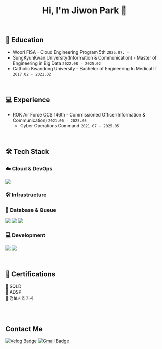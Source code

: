 <h1 align="center"> Hi, I'm Jiwon Park 👋 </h1>

<!--
**bbo9866/bbo9866** is a ✨ _special_ ✨ repository because its `README.md` (this file) appears on your GitHub profile.

Here are some ideas to get you started:

- 🔭 I’m currently working on ...
- 🌱 I’m currently learning ...
- 👯 I’m looking to collaborate on ...
- 🤔 I’m looking for help with ...
- 💬 Ask me about ...
- 📫 How to reach me: ...
- 😄 Pronouns: ...
- ⚡ Fun fact: ...
-->
<!--[![Top Langs](https://github-readme-stats.vercel.app/api/top-langs/?username=bbo9866)](https://github.com/anuraghazra/github-readme-stats)

![Jiwon's GitHub stats](https://github-readme-stats.vercel.app/api?username=bbo9866&hide=contribs,prs&show_icons=true&theme=테마) -->

<!-- ## About Me -->

<br>

## 🌱 Education
- Woori FISA - Cloud Engineering Program 5th `2025.07. - `
- SungKyunKwan University(Information & Communication) - Master of Engineering in Big Data `2022.08 - 2025.02`
- Catholic Kwandong University - Bachelor of Engineering In Medical IT `2017.02 - 2021.02`

<br>


## 💻 Experience
  - ROK Air Force OCS 146th - Commissioned Officer(Information & Communication) `2021.06 - 2025.05`
    * Cyber Operations Command  `2021.07 - 2025.05`

<br>


## 🛠️ Tech Stack

### ☁️ Cloud & DevOps  
<p>
  <img src="https://img.shields.io/badge/Docker-2496ED?style=flat&logo=docker&logoColor=white"/>
</p>


### 🛠️ Infrastructure



### 💾 Database & Queue  
<p>
  <img src="https://img.shields.io/badge/MySQL-4479A1?style=flat&logo=mysql&logoColor=white"/>
  <img src="https://img.shields.io/badge/Oracle-F80000?style=flat&logo=oracle&logoColor=white"/>
  <img src="https://img.shields.io/badge/DBeaver-372923?style=flat&logo=datagrip&logoColor=white"/>
</p>

### 💻 Development
<p>
  <img src="https://img.shields.io/badge/Java-007396?style=flat&logo=java&logoColor=white"/>
  <img src="https://img.shields.io/badge/Python-3776AB?style=flat&logo=python&logoColor=white"/>
</p>

<br>

## 🧾 Certifications
📘 SQLD <br>
📘 ADSP <br>
📙 정보처리기사

<br>
<br>

## Contact Me
[![Velog Badge](https://img.shields.io/badge/Velog-20C997?style=flat-square&logo=Velog&logoColor=white&link=https://velog.io/@zwonit)](https://velog.io/@zwonit)
[![Gmail Badge](https://img.shields.io/badge/Gmail-d14836?style=flat-square&logo=Gmail&logoColor=white&link=mailto:bbo9866@gmail.com)](mailto:bbo9866@gmail.com)

